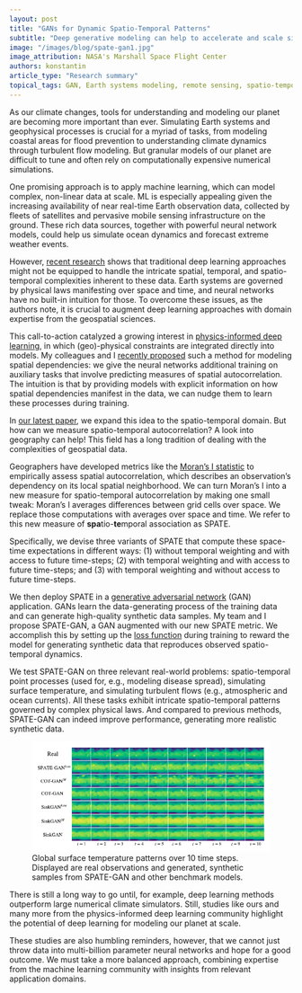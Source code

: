 ```yaml
---
layout: post
title: "GANs for Dynamic Spatio-Temporal Patterns"
subtitle: "Deep generative modeling can help to accelerate and scale simulation of weather patterns and turbulent flows."
image: "/images/blog/spate-gan1.jpg"
image_attribution: NASA's Marshall Space Flight Center
authors: konstantin
article_type: "Research summary"
topical_tags: GAN, Earth systems modeling, remote sensing, spatio-temporal dynamics, generative models
---
```


As our climate changes, tools for understanding and modeling our planet are becoming more important than ever. Simulating Earth systems and geophysical processes is crucial for a myriad of tasks, from modeling coastal areas for flood prevention to understanding climate dynamics through turbulent flow modeling. But granular models of our planet are difficult to tune and often rely on computationally expensive numerical simulations.

One promising approach is to apply machine learning, which can  model complex, non-linear data at scale. ML is especially appealing given the increasing availability of near real-time Earth observation data, collected by fleets of satellites and pervasive mobile sensing infrastructure on the ground. These rich data sources, together with powerful neural network models, could help us simulate ocean dynamics and forecast extreme weather events.

However, [recent research](https://www.nature.com/articles/s41586-019-0912-1?proof=t) shows that traditional deep learning approaches might not be equipped to handle the intricate spatial, temporal, and spatio-temporal complexities inherent to these data. Earth systems are governed by physical laws manifesting over space and time, and neural networks have no built-in intuition for those. To overcome these issues, as the authors note, it is crucial to augment deep learning approaches with domain expertise from the geospatial sciences.

This call-to-action catalyzed a growing interest in [physics-informed deep learning](https://www.nature.com/articles/s42254-021-00314-5), in which (geo)-physical constraints are integrated directly into models. My colleagues and I [recently proposed](https://arxiv.org/abs/2006.10461) such a method for modeling spatial dependencies: we give the neural networks additional training on auxiliary tasks that involve predicting measures of spatial autocorrelation. The intuition is that by providing models with explicit information on how spatial dependencies manifest in the data, we can nudge them to learn these processes during training.

In [our latest paper](https://arxiv.org/abs/2109.15044), we expand this idea to the spatio-temporal domain. But how can we measure spatio-temporal autocorrelation? A look into geography can help! This field has a long tradition of dealing with the complexities of geospatial data.

Geographers have developed metrics like the [Moran’s I statistic](https://en.wikipedia.org/wiki/Moran%27s_I) to empirically assess spatial autocorrelation, which describes an observation’s dependency on its local spatial neighborhood. We can turn Moran’s I into a new measure for spatio-temporal autocorrelation by making one small tweak: Moran’s I averages differences between grid cells over space. We replace those computations with averages over space and time. We refer to this new measure of **spa**tio-**te**mporal association as SPATE.

Specifically, we devise three variants of SPATE that compute  these space-time expectations in different ways: (1) without temporal weighting and with access to future time-steps; (2) with temporal weighting and with access to future time-steps; and (3) with temporal weighting and without access to future time-steps.

We then deploy SPATE in a [generative adversarial network](https://en.wikipedia.org/wiki/Generative_adversarial_network) (GAN) application. GANs learn the data-generating process of the training data and can generate high-quality synthetic data samples. My team and I propose SPATE-GAN, a GAN augmented with our new SPATE metric. We accomplish this by setting up the [loss function](https://en.wikipedia.org/wiki/Loss_function) during training to reward the model for generating synthetic data that reproduces observed spatio-temporal dynamics.

We test SPATE-GAN on three relevant real-world problems: spatio-temporal point processes (used for, e.g., modeling disease spread), simulating surface temperature, and simulating turbulent flows (e.g., atmospheric and ocean currents). All these tasks exhibit intricate spatio-temporal patterns governed by complex physical laws. And compared to previous methods, SPATE-GAN can indeed improve performance, generating more realistic synthetic data.

<figure>
<img
    src="/images/blog/spate-gan2.png"
    alt="Surface temperature time series generated by SPATE-GAN and competitors"
    title="Surface temperature time series generated by SPATE-GAN and competitors" />
<figcaption>Global surface temperature patterns over 10 time steps. Displayed are real observations and generated, synthetic samples from SPATE-GAN and other benchmark models.</figcaption>
</figure>

There is still a long way to go until, for example, deep learning methods outperform large numerical climate simulators. Still, studies like ours and many more from the physics-informed deep learning community highlight the potential of deep learning for modeling our planet at scale.

These studies are also humbling reminders, however, that we cannot just throw data into multi-billion parameter neural networks and hope for a good outcome. We must take a more balanced approach, combining expertise from the machine learning community with insights from relevant application domains.

